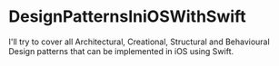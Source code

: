 # DesignPatternsIniOSWithSwift
I'll try to cover all Architectural, Creational, Structural and Behavioural Design patterns that can be implemented in iOS using Swift.

